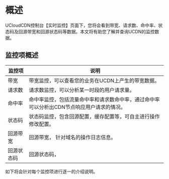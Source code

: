 # 概述

UCloudCDN控制台【实时监控】页面下，您将会看到带宽、请求数、命中率、状态码及回源带宽和回源状态码等数据。本文将有助您了解并查询UCDN的监控数据。

## 监控项概述

| 监控项     | 说明                                                         |
| ---------- | ------------------------------------------------------------ |
| 带宽       | 带宽监控，可以查看您的业务在UCDN上产生的带宽数据。           |
| 请求数     | 请求数监控，可以分析某一时段的用户请求量。                   |
| 命中率     | 命中率监控，包括流量命中率和请求数命中率，通过命中率可以分析出CDN节点响应用户请求的情况。 |
| 状态码     | 状态码监控，包含回源配置，缓存配置等，可自主进行操作修改配置。 |
| 回源带宽   | 回源带宽， 针对域名的操作日志信息。                          |
| 回源状态码 | 回源状态码，                                                 |

如下将会针对每个监控项进行逐一的介绍说明。

